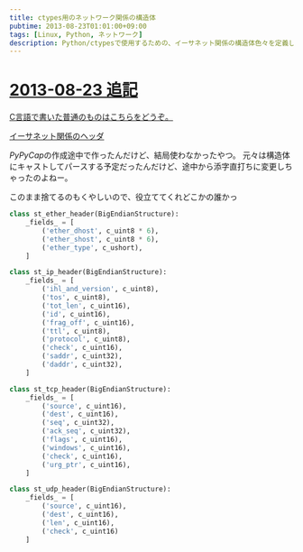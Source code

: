 ```yaml
---
title: ctypes用のネットワーク関係の構造体
pubtime: 2013-08-23T01:01:00+09:00
tags: [Linux, Python, ネットワーク]
description: Python/ctypesで使用するための、イーサネット関係の構造体色々を定義してみました。
---
```


<ins date="2013-08-23T01:01:00+09:00">

# 2013-08-23 追記

C言語で書いた普通のものはこちらをどうぞ。 

[イーサネット関係のヘッダ](/blog/2013/04/ethernet-header)

</ins>

*PyPyCap*の作成途中で作ったんだけど、結局使わなかったやつ。
元々は構造体にキャストしてパースする予定だったんだけど、途中から添字直打ちに変更しちゃったのよねー。

このまま捨てるのもくやしいので、役立ててくれどこかの誰かっ

``` python
class st_ether_header(BigEndianStructure):
	_fields_ = [
		('ether_dhost', c_uint8 * 6),
		('ether_shost', c_uint8 * 6),
		('ether_type', c_ushort),
	]

class st_ip_header(BigEndianStructure):
	_fields_ = [
		('ihl_and_version', c_uint8),
		('tos', c_uint8),
		('tot_len', c_uint16),
		('id', c_uint16),
		('frag_off', c_uint16),
		('ttl', c_uint8),
		('protocol', c_uint8),
		('check', c_uint16),
		('saddr', c_uint32),
		('daddr', c_uint32),
	]

class st_tcp_header(BigEndianStructure):
	_fields_ = [
		('source', c_uint16),
		('dest', c_uint16),
		('seq', c_uint32),
		('ack_seq', c_uint32),
		('flags', c_uint16),
		('windows', c_uint16),
		('check', c_uint16),
		('urg_ptr', c_uint16),
	]

class st_udp_header(BigEndianStructure):
	_fields_ = [
		('source', c_uint16),
		('dest', c_uint16),
		('len', c_uint16),
		('check', c_uint16)
	]
```
